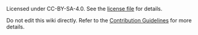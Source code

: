 Licensed under CC-BY-SA-4.0. See the [license file](https://github.com/xson-lang/XSON/blob/main/LICENSE.txt) for details.

Do not edit this wiki directly. Refer to the [Contribution Guidelines](Contribution-Guidelines) for more details.